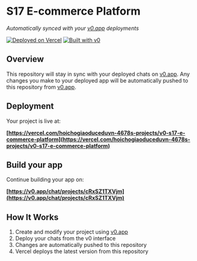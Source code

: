 # S17 E-commerce Platform

*Automatically synced with your [v0.app](https://v0.app) deployments*

[![Deployed on Vercel](https://img.shields.io/badge/Deployed%20on-Vercel-black?style=for-the-badge&logo=vercel)](https://vercel.com/hoichogiaoduceduvn-4678s-projects/v0-s17-e-commerce-platform)
[![Built with v0](https://img.shields.io/badge/Built%20with-v0.app-black?style=for-the-badge)](https://v0.app/chat/projects/cRxSZ1TXVjm)

## Overview

This repository will stay in sync with your deployed chats on [v0.app](https://v0.app).
Any changes you make to your deployed app will be automatically pushed to this repository from [v0.app](https://v0.app).

## Deployment

Your project is live at:

**[https://vercel.com/hoichogiaoduceduvn-4678s-projects/v0-s17-e-commerce-platform](https://vercel.com/hoichogiaoduceduvn-4678s-projects/v0-s17-e-commerce-platform)**

## Build your app

Continue building your app on:

**[https://v0.app/chat/projects/cRxSZ1TXVjm](https://v0.app/chat/projects/cRxSZ1TXVjm)**

## How It Works

1. Create and modify your project using [v0.app](https://v0.app)
2. Deploy your chats from the v0 interface
3. Changes are automatically pushed to this repository
4. Vercel deploys the latest version from this repository